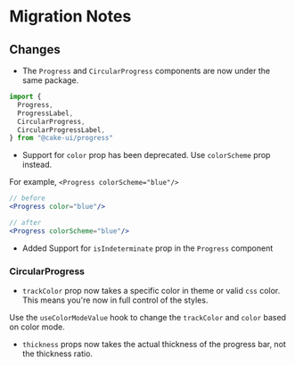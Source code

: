 # Migration Notes

## Changes

- The `Progress` and `CircularProgress` components are now under the same
  package.

```jsx
import {
  Progress,
  ProgressLabel,
  CircularProgress,
  CircularProgressLabel,
} from "@cake-ui/progress"
```

- Support for `color` prop has been deprecated. Use `colorScheme` prop instead.

For example, `<Progress colorScheme="blue"/>`

```jsx
// before
<Progress color="blue"/>

// after
<Progress colorScheme="blue"/>
```

- Added Support for `isIndeterminate` prop in the `Progress` component

### CircularProgress

- `trackColor` prop now takes a specific color in theme or valid `css` color.
  This means you're now in full control of the styles.

Use the `useColorModeValue` hook to change the `trackColor` and `color` based on
color mode.

- `thickness` props now takes the actual thickness of the progress bar, not the
  thickness ratio.

